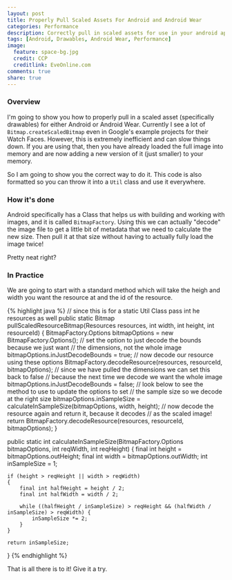 ```yaml
---
layout: post
title: Properly Pull Scaled Assets For Android and Android Wear
categories: Performance
description: Correctly pull in scaled assets for use in your android application or on your Android Wear watch faces, because using Bitmap.createScaledBitmap is WRONG!
tags: [Android, Drawables, Android Wear, Performance]
image:
  feature: space-bg.jpg
  credit: CCP
  creditlink: EveOnline.com
comments: true
share: true
---
```


### Overview

I'm going to show you how to properly pull in a scaled asset (specifically drawables) for either Android or Android Wear. Currently I see a lot of `Bitmap.createScaledBitmap` even in Google's example projects for their Watch Faces. However, this is extremely inefficient and can slow things down. If you are using that, then you have already loaded the full image into memory and are now adding a new version of it (just smaller) to your memory.

So I am going to show you the correct way to do it. This code is also formatted so you can throw it into a `Util` class and use it everywhere.

### How it's done

Android specifically has a Class that helps us with building and working with images, and it is called `BitmapFactory`. Using this we can actually "decode" the image file to get a little bit of metadata that we need to calculate the new size. Then pull it at that size without having to actually fully load the image twice!

Pretty neat right?

### In Practice

We are going to start with a standard method which will take the heigh and width you want the resource at and the id of the resource.

{% highlight java %}
// since this is for a static Util Class pass int he resources as well
public static Bitmap pullScaledResourceBitmap(Resources resources, int width, int height, int resourceId) {
    BitmapFactory.Options bitmapOptions = new BitmapFactory.Options();
    // set the option to just decode the bounds because we just want
    // the dimensions, not the whole image
    bitmapOptions.inJustDecodeBounds = true;
    // now decode our resource using these options
    BitmapFactory.decodeResource(resources, resourceId, bitmapOptions);
    // since we have pulled the dimensions we can set this back to false
    // because the next time we decode we want the whole image
    bitmapOptions.inJustDecodeBounds = false;
    // look below to see the method to use to update the options to set
    // the sample size so we decode at the right size
    bitmapOptions.inSampleSize = calculateInSampleSize(bitmapOptions, width, height);
    // now decode the resource again and return it, because it decodes
    // as the scaled image!
    return BitmapFactory.decodeResource(resources, resourceId, bitmapOptions);
}

public static int calculateInSampleSize(BitmapFactory.Options bitmapOptions, int reqWidth, int reqHeight) {
    final int height = bitmapOptions.outHeight;
    final int width = bitmapOptions.outWidth;
    int inSampleSize = 1;

    if (height > reqHeight || width > reqWidth)
    {
        final int halfHeight = height / 2;
        final int halfWidth = width / 2;

        while ((halfHeight / inSampleSize) > reqHeight && (halfWidth / inSampleSize) > reqWidth) {
            inSampleSize *= 2;
        }
    }

    return inSampleSize;
}
{% endhighlight %}

That is all there is to it! Give it a try.
